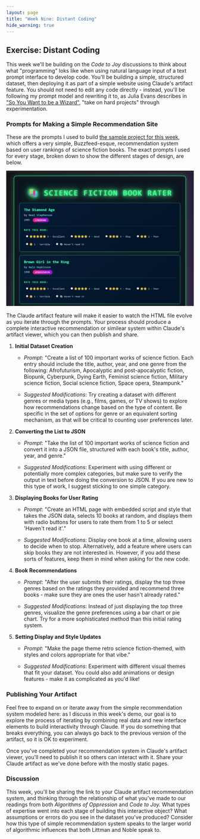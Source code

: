 ```yaml
---
layout: page
title: "Week Nine: Distant Coding" 
hide_warning: true
---
```


## Exercise: Distant Coding

This week we'll be building on the *Code to Joy* discussions to think about what "programming" loks like when using natural language input of a text prompt interface to develop code. You'll be building a simple, structured dataset, then deploying it as part of a simple website using Claude's artifact feature. You should not need to edit any code directly - instead, you'll be following my prompt model and rewriting it to, as Julia Evans describes in ["So You Want to be a Wizard"](https://wizardzines.com/zines/wizard/), "take on hard projects" through experimentation.

### Prompts for Making a Simple Recommendation Site

These are the prompts I used to build [the sample project for this week](https://claude.ai/public/artifacts/656622ac-8948-41d8-9f9a-5b9305e0ae65), which offers a very simple, Buzzfeed-esque, recommendation system based on user rankings of science fiction books. The exact prompts I used for every stage, broken down to show the different stages of design, are below.

![Week Nine Sample](weeknine.png)

The Claude artifact feature will make it easier to watch the HTML file evolve as you iterate through the prompts. Your process should produce a complete interactive recommendation or similear system within Claude's artifact viewer, which you can then publish and share.

1.  **Initial Dataset Creation**

    -   *Prompt*: \"Create a list of 100 important works of science
        fiction. Each entry should include the title, author, year, and
        one genre from the following: Afrofuturism, Apocalyptic and
        post-apocalyptic fiction, Biopunk, Cyberpunk, Dying Earth,
        Feminist science fiction, Military science fiction, Social
        science fiction, Space opera, Steampunk.\"

    -   *Suggested Modifications*: Try creating a dataset with different
        genres or media types (e.g., films, games, or TV shows) to
        explore how recommendations change based on the type of content. Be specific in the set of options for genre or an equivalent sorting mechanism, as that will be critical to counting user preferences later.

2.  **Converting the List to JSON**

    -   *Prompt*: \"Take the list of 100 important works of science
        fiction and convert it into a JSON file, structured with each
        book\'s title, author, year, and genre.\"

    -   *Suggested Modifications*: Experiment with using different or potentially more complex categories, but make sure to verify the output in text before doing the conversion to JSON. If you are new to this type of work, I suggest sticking to one simple category.

3.  **Displaying Books for User Rating**

    -   *Prompt*: \"Create an HTML page with embedded script and style that takes the JSON data, selects 10 books at random, and displays them with radio
        buttons for users to rate them from 1 to 5 or select \'Haven\'t
        read it\'.\"

    -   *Suggested Modifications*: Display one book at a time, allowing
        users to decide when to stop. Alternatively, add a feature where
        users can skip books they are not interested in. However, if you add these sorts of features, keep them in mind when asking for the new code.

4.  **Book Recommendations**

    -   *Prompt*: \"After the user submits their ratings, display the
        top three genres based on the ratings they provided and recommend three books - make sure they are ones the user hasn't already rated.\"

    -   *Suggested Modifications*: Instead of just displaying the top
        three genres, visualize the genre preferences using a bar chart
        or pie chart. Try for a more sophisticated method than this initial rating system.

5.  **Setting Display and Style Updates**

    -   *Prompt*: \"Make the page theme retro science fiction-themed,
        with styles and colors appropriate for that vibe.\"

    -   *Suggested Modifications*: Experiment with different visual
        themes that fit your dataset. You could also add
        animations or design features - make it as complicated as you'd like!


### Publishing Your Artifact

Feel free to expand on or iterate away from the simple recommendation system modeled here: as I discuss in this week's demo, our goal is to explore the process of iterating by combining real data and new interface elements to build interactivity through Claude. If you do something that breaks everything, you can always go back to the previous version of the artifact, so it is OK to experiment.

Once you've completed your recommendation system in Claude's artifact viewer, you'll need to publish it so others can interact with it. Share your Claude artifact as we've done before with the mostly static pages.

### Discussion

This week, you'll be sharing the link to your Claude artifact recommendation system, and thinking through the relationship of what you've made to our readings from both *Algorithms of Oppression* and *Code to Joy.* What types of expertise went into each stage of building this interactive object? What assumptions or errors do you see in the dataset you've produced? Consider how this type of simple recommendation system speaks to the larger world of algorithmic influences that both Littman and Noble speak to.
